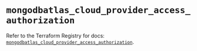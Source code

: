 # `mongodbatlas_cloud_provider_access_authorization`

Refer to the Terraform Registry for docs: [`mongodbatlas_cloud_provider_access_authorization`](https://registry.terraform.io/providers/mongodb/mongodbatlas/1.26.1/docs/resources/cloud_provider_access_authorization).
